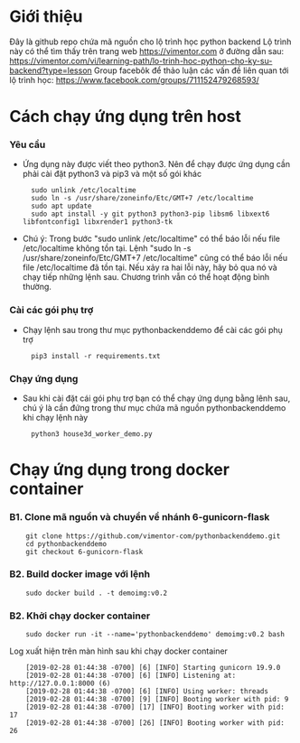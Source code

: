 # Giới thiệu
Đây là github repo chứa mã nguồn cho lộ trình học python backend 
Lộ trình này có thể tìm thấy trên trang web https://vimentor.com ở đường dẫn sau: https://vimentor.com/vi/learning-path/lo-trinh-hoc-python-cho-ky-su-backend?type=lesson
Group facebôk để thảo luận các vấn đề liên quan tới lộ trình học: https://www.facebook.com/groups/711152479268593/

# Cách chạy ứng dụng trên host 
### Yêu cầu 
- Ứng dụng này được viết theo python3. Nên để chạy được ứng dụng cần phải cài đặt python3 và pip3 và một số gói khác

        sudo unlink /etc/localtime 
        sudo ln -s /usr/share/zoneinfo/Etc/GMT+7 /etc/localtime
        sudo apt update 
        sudo apt install -y git python3 python3-pip libsm6 libxext6 libfontconfig1 libxrender1 python3-tk
        
- Chú ý: Trong bước "sudo unlink /etc/localtime" có thể báo lỗi nếu file /etc/localtime không tồn tại. Lệnh "sudo ln -s /usr/share/zoneinfo/Etc/GMT+7 /etc/localtime" cũng có thể báo lỗi nếu file /etc/localtime đã tồn tại. Nếu xảy ra hai lỗi này, hãy bỏ qua nó và chạy tiếp những lệnh sau. Chương trình vẫn có thể hoạt động bình thường.
### Cài các gói phụ trợ 
- Chạy lệnh sau trong thư mục pythonbackenddemo để cài các gói phụ trợ 

        pip3 install -r requirements.txt
        
### Chạy ứng dụng
- Sau khi cài đặt cái gói phụ trợ bạn có thể chạy ứng dụng bằng lênh sau, chú ý là cần đứng trong thư mục chứa mã nguồn pythonbackenddemo khi chạy lệnh này

        python3 house3d_worker_demo.py

# Chạy ứng dụng trong docker container 
### B1. Clone mã nguồn và chuyển về nhánh 6-gunicorn-flask

        git clone https://github.com/vimentor-com/pythonbackenddemo.git
        cd pythonbackenddemo
        git checkout 6-gunicorn-flask

### B2. Build docker image với lệnh

        sudo docker build . -t demoimg:v0.2

### B2. Khởi chạy docker container 

        sudo docker run -it --name='pythonbackenddemo' demoimg:v0.2 bash

Log xuất hiện trên màn hình sau khi chạy docker container

        [2019-02-28 01:44:38 -0700] [6] [INFO] Starting gunicorn 19.9.0
        [2019-02-28 01:44:38 -0700] [6] [INFO] Listening at: http://127.0.0.1:8000 (6)
        [2019-02-28 01:44:38 -0700] [6] [INFO] Using worker: threads
        [2019-02-28 01:44:38 -0700] [9] [INFO] Booting worker with pid: 9
        [2019-02-28 01:44:38 -0700] [17] [INFO] Booting worker with pid: 17
        [2019-02-28 01:44:38 -0700] [26] [INFO] Booting worker with pid: 26
